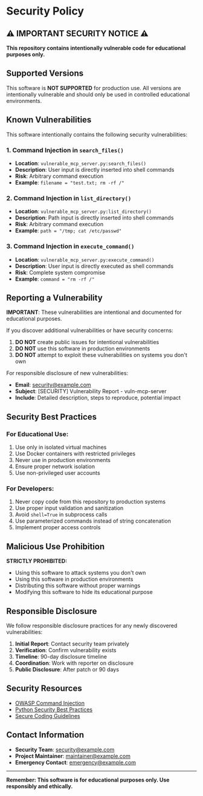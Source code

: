 # Security Policy

## ⚠️ IMPORTANT SECURITY NOTICE ⚠️

**This repository contains intentionally vulnerable code for educational purposes only.**

## Supported Versions

This software is **NOT SUPPORTED** for production use. All versions are intentionally vulnerable and should only be used in controlled educational environments.

## Known Vulnerabilities

This software intentionally contains the following security vulnerabilities:

### 1. Command Injection in `search_files()`
- **Location**: `vulnerable_mcp_server.py:search_files()`
- **Description**: User input is directly inserted into shell commands
- **Risk**: Arbitrary command execution
- **Example**: `filename = "test.txt; rm -rf /"`

### 2. Command Injection in `list_directory()`
- **Location**: `vulnerable_mcp_server.py:list_directory()`
- **Description**: Path input is directly inserted into shell commands
- **Risk**: Arbitrary command execution
- **Example**: `path = "/tmp; cat /etc/passwd"`

### 3. Command Injection in `execute_command()`
- **Location**: `vulnerable_mcp_server.py:execute_command()`
- **Description**: User input is directly executed as shell commands
- **Risk**: Complete system compromise
- **Example**: `command = "rm -rf /"`

## Reporting a Vulnerability

**IMPORTANT**: These vulnerabilities are intentional and documented for educational purposes.

If you discover additional vulnerabilities or have security concerns:

1. **DO NOT** create public issues for intentional vulnerabilities
2. **DO NOT** use this software in production environments
3. **DO NOT** attempt to exploit these vulnerabilities on systems you don't own

For responsible disclosure of new vulnerabilities:

- **Email**: security@example.com
- **Subject**: [SECURITY] Vulnerability Report - vuln-mcp-server
- **Include**: Detailed description, steps to reproduce, potential impact

## Security Best Practices

### For Educational Use:
1. Use only in isolated virtual machines
2. Use Docker containers with restricted privileges
3. Never use in production environments
4. Ensure proper network isolation
5. Use non-privileged user accounts

### For Developers:
1. Never copy code from this repository to production systems
2. Use proper input validation and sanitization
3. Avoid `shell=True` in subprocess calls
4. Use parameterized commands instead of string concatenation
5. Implement proper access controls

## Malicious Use Prohibition

**STRICTLY PROHIBITED:**
- Using this software to attack systems you don't own
- Using this software in production environments
- Distributing this software without proper warnings
- Modifying this software to hide its educational purpose

## Responsible Disclosure

We follow responsible disclosure practices for any newly discovered vulnerabilities:

1. **Initial Report**: Contact security team privately
2. **Verification**: Confirm vulnerability exists
3. **Timeline**: 90-day disclosure timeline
4. **Coordination**: Work with reporter on disclosure
5. **Public Disclosure**: After patch or 90 days

## Security Resources

- [OWASP Command Injection](https://owasp.org/www-community/attacks/Command_Injection)
- [Python Security Best Practices](https://docs.python.org/3/library/subprocess.html#security-considerations)
- [Secure Coding Guidelines](https://owasp.org/www-project-secure-coding-practices-quick-reference-guide/)

## Contact Information

- **Security Team**: security@example.com
- **Project Maintainer**: maintainer@example.com
- **Emergency Contact**: emergency@example.com

---

**Remember: This software is for educational purposes only. Use responsibly and ethically.**
